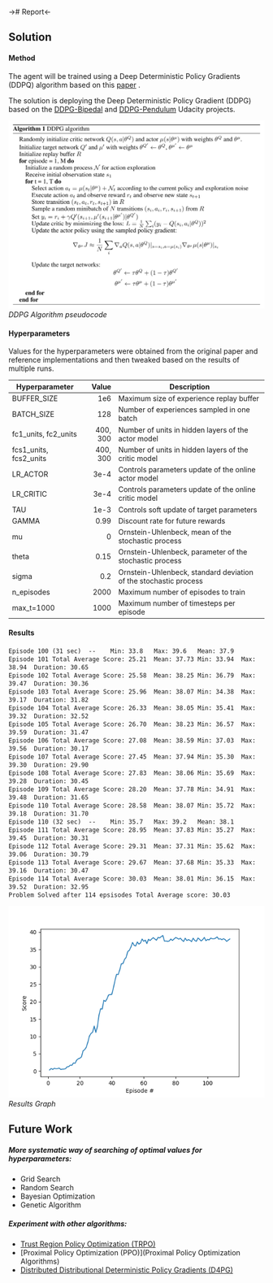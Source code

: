 -># Report<-


## Solution

#### Method 

The agent will be trained using a Deep Deterministic Policy Gradients (DDPQ) algorithm based on this [paper](hhttps://arxiv.org/pdf/1509.02971.pdf) .

The solution is deploying the Deep Deterministic Policy Gradient (DDPG) based on the [DDPG-Bipedal](https://github.com/udacity/deep-reinforcement-learning/tree/master/ddpg-bipedal) and [DDPG-Pendulum](https://github.com/udacity/deep-reinforcement-learning/tree/master/ddpg-pendulum) Udacity projects.

![DDPG Algorithm](images/DDPQ_algorithm.png)*DDPG Algorithm pseudocode*

#### Hyperparameters

Values for the hyperparameters were obtained from the original paper and reference implementations 
and then tweaked based on the results of multiple runs.

| Hyperparameter | Value | Description |
|---|---:|---|
| BUFFER_SIZE | 1e6 | Maximum size of experience replay buffer |
| BATCH_SIZE | 128 | Number of experiences sampled in one batch |
| fc1_units, fc2_units | 400, 300 | Number of units in hidden layers of the actor model |
| fcs1_units, fcs2_units | 400, 300 | Number of units in hidden layers of the critic model |
| LR_ACTOR | 3e-4 | Controls parameters update of the online actor model |
| LR_CRITIC | 3e-4 | Controls parameters update of the online critic model |
| TAU | 1e-3 | Controls soft update of target parameters |
| GAMMA | 0.99 | Discount rate for future rewards |
|  mu | 0 | Ornstein-Uhlenbeck, mean of the stochastic  process|
| theta | 0.15 | Ornstein-Uhlenbeck, parameter of the stochastic process |
| sigma | 0.2 | Ornstein-Uhlenbeck, standard deviation of the stochastic process |
| n_episodes | 2000 | Maximum number of episodes to train |
| max_t=1000 | 1000 | Maximum number of timesteps per episode |

#### Results

    Episode 100 (31 sec)  -- 	Min: 33.8	Max: 39.6	Mean: 37.9
    Episode 101	Total Average Score: 25.21	Mean: 37.73	Min: 33.94	Max: 38.94	Duration: 30.65
    Episode 102	Total Average Score: 25.58	Mean: 38.25	Min: 36.79	Max: 39.47	Duration: 30.36
    Episode 103	Total Average Score: 25.96	Mean: 38.07	Min: 34.38	Max: 39.17	Duration: 31.82
    Episode 104	Total Average Score: 26.33	Mean: 38.05	Min: 35.41	Max: 39.32	Duration: 32.52
    Episode 105	Total Average Score: 26.70	Mean: 38.23	Min: 36.57	Max: 39.59	Duration: 31.47
    Episode 106	Total Average Score: 27.08	Mean: 38.59	Min: 37.03	Max: 39.56	Duration: 30.17
    Episode 107	Total Average Score: 27.45	Mean: 37.94	Min: 35.30	Max: 39.30	Duration: 29.90
    Episode 108	Total Average Score: 27.83	Mean: 38.06	Min: 35.69	Max: 39.28	Duration: 30.45
    Episode 109	Total Average Score: 28.20	Mean: 37.78	Min: 34.91	Max: 39.48	Duration: 31.65
    Episode 110	Total Average Score: 28.58	Mean: 38.07	Min: 35.72	Max: 39.18	Duration: 31.70
    Episode 110 (32 sec)  -- 	Min: 35.7	Max: 39.2	Mean: 38.1
    Episode 111	Total Average Score: 28.95	Mean: 37.83	Min: 35.27	Max: 39.45	Duration: 30.31
    Episode 112	Total Average Score: 29.31	Mean: 37.31	Min: 35.62	Max: 39.06	Duration: 30.79
    Episode 113	Total Average Score: 29.67	Mean: 37.68	Min: 35.33	Max: 39.16	Duration: 30.47
    Episode 114	Total Average Score: 30.03	Mean: 38.01	Min: 36.15	Max: 39.52	Duration: 32.95
    Problem Solved after 114 epsisodes Total Average score: 30.03

	
![DDPG Algorithm](images/results_graph.png)*Results Graph*

## Future Work

##### More systematic way of searching of optimal values for hyperparameters:
 
 - Grid Search
 - Random Search
 - Bayesian Optimization
 - Genetic Algorithm

##### Experiment with other algorithms: 
 - [Trust Region Policy Optimization (TRPO)](https://arxiv.org/abs/1502.05477)
 - [Proximal Policy Optimization (PPO)](Proximal Policy Optimization Algorithms)
 - [Distributed Distributional Deterministic Policy Gradients (D4PG)](https://arxiv.org/abs/1804.08617)

